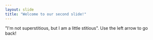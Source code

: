 ```yaml
---
layout: slide
title: "Welcome to our second slide!"
---
```

"I'm not superstitious, but I am a little stitious".
Use the left arrow to go back!
